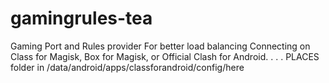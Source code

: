 # gamingrules-tea
Gaming Port and Rules provider For better load balancing Connecting on Class for Magisk, Box for Magisk, or Official Clash for Android.
.
.
. PLACES folder in /data/android/apps/classforandroid/config/here
